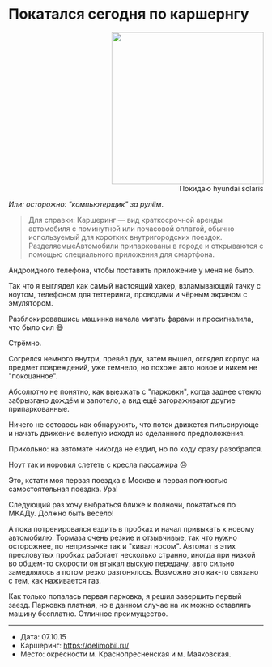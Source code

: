 # Покатался сегодня по каршернгу
<p align="right">
<img width="300" src="https://cloud.githubusercontent.com/assets/6201068/10353707/c155568c-6d61-11e5-9168-260cc3fdfd63.jpg">
<br>Покидаю hyundai solaris
</p>

_Или: осторожно: "компьютерщик" за рулём_.

> Для справки: Каршеринг — вид краткосрочной аренды автомобиля с поминутной или почасовой оплатой, обычно используемый для коротких внутригородских поездок. РазделяемыеАвтомобили припаркованы в городе и открываются с помощью специального приложения для смартфона.

Андроидного телефона, чтобы поставить приложение у меня не было.

Так что я выглядел как самый настоящий хакер, взламывающий тачку
с ноутом, телефоном для теттеринга, проводами и чёрным экраном с эмулятором.

Разблокировавшись машинка начала мигать фарами и просигналила, что было сил :smile:

Стрёмно.

Согрелся немного внутри, превёл дух, затем вышел, оглядел корпус на предмет повреждений,
уже темнело, но похоже авто новое и никем не "покоцанное".

Абсолютно не понятно, как выезжать с "парковки", когда заднее стекло забрызгано дождём
и запотело, а вид ещё загораживают другие припаркованные.

Ничего не остоаось как обнаружить, что поток движется пильсирующе и начать движение вслепую исходя из сделанного предположения.

Прикольно: на автомате никогда не ездил, но по ходу сразу разобрался.

Ноут так и норовил слететь с кресла пассажира :disappointed:

Это, кстати моя первая поездка в Москве и первая полностью самостоятельная поездка. Ура!

Следующий раз хочу выбраться ближе к полночи, покататься по МКАДу. Должно быть весело!

А пока потренировался ездить в пробках и начал привыкать к новому автомобилю. Тормаза очень резкие и отзывчивые,
так что нужно осторожнее, по непривычке так и "кивал носом". Автомат в этих пресловутых пробках работает несколько странно, иногда при низкой во общем-то скорости он втыкал выскую передачу, авто сильно замедлялось а потом резко разгонялось. Возможно это как-то связано с тем, как наживается газ.

Как только попалась первая парковка, я решил завершить первый заезд. Парковка платная, но в данном случае на их можно оставлять машину бесплатно. Отличное преимущество.

----

- Дата: 07.10.15
- Каршеринг: https://delimobil.ru/
- Место: окресности м. Краснопресненская и м. Маяковская.

